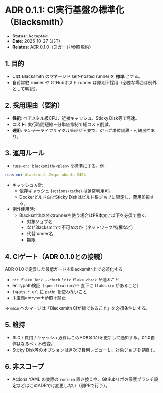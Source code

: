# ADR 0.1.1: CI実行基盤の標準化（Blacksmith）

- **Status**: Accepted
- **Date**: 2025-10-27 (JST)
- **Relates**: ADR 0.1.0（CIガード/参照規約）

## 1. 目的
- CIは Blacksmith のマネージド self-hosted runner を **標準** とする。
- 自前常駐 runner や GitHubホスト runner は原則不採用（必要な場合は例外として明記）。

## 2. 採用理由（要約）
- **性能**: ベアメタル級CPU、近接キャッシュ、Sticky Disk等で高速。
- **コスト**: 実行時間短縮＋分単価抑制で総コスト削減。
- **運用**: ランナーライフサイクル管理が不要で、ジョブ単位隔離・可観測性あり。

## 3. 運用ルール
- `runs-on: blacksmith-<plan>` を標準にする。例: 

```yaml
runs-on: blacksmith-2vcpu-ubuntu-2404
```

- キャッシュ方針:
  - 依存キャッシュ (`actions/cache`) は通常利用可。
  - Dockerビルド向けSticky Diskはビルド系ジョブに限定し、費用監視する。
- 例外使用時:
  - Blacksmith以外のrunnerを使う場合はPR本文に以下を必須で書く:
    - 対象ジョブ名
    - なぜBlacksmithで不可なのか（ネットワーク/特権など）
    - 代替runner名
    - 期限

## 4. CIゲート（ADR 0.1.0との接続）
ADR 0.1.0で定義した最低ガードをBlacksmith上で必須化する。
- `nix flake lock --check` / `nix flake check` が通ること
- entrypath検証（`specification/**` 直下に `flake.nix` があること）
- `inputs.*.url` に `path:` を使わないこと
- 未定義entrypath参照は禁止

→ `main` へのマージは「Blacksmith CIが緑であること」を必須条件にする。

## 5. 維持
- SLO / 費用 / キャッシュ方針はこのADR(0.1.1)を更新して通知する。0.1.0自体はなるべく不改変。
- Sticky Disk等のオプションは月次で費用レビューし、対象ジョブを見直す。

## 6. 非スコープ
- Actions YAML の実際の `runs-on` 置き換えや、GitHubリポの保護ブランチ設定などはこのADRでは変更しない（別PRで行う）。

